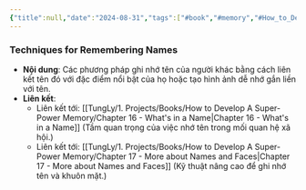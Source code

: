 ```yaml
---
{"title":null,"date":"2024-08-31","tags":["#book","#memory","#How_to_Develop_A_Super_Power_Memory"],"Chương":"Chương15","dg-publish":true,"dg-home":false,"permalink":"/tung-ly/1-projects/books/how-to-develop-a-super-power-memory/techniques-for-remembering-names/","dgPassFrontmatter":true,"noteIcon":"","created":"2024-12-29T15:27:22.702+07:00","updated":"2025-01-01T18:41:04.223+07:00"}
---
```


### Techniques for Remembering Names

- **Nội dung**: Các phương pháp ghi nhớ tên của người khác bằng cách liên kết tên đó với đặc điểm nổi bật của họ hoặc tạo hình ảnh dễ nhớ gắn liền với tên.
- **Liên kết**:
    - Liên kết tới: [[TungLy/1. Projects/Books/How to Develop A Super-Power Memory/Chapter 16 - What's in a Name\|Chapter 16 - What's in a Name]] (Tầm quan trọng của việc nhớ tên trong mối quan hệ xã hội.)
    - Liên kết tới: [[TungLy/1. Projects/Books/How to Develop A Super-Power Memory/Chapter 17 - More about Names and Faces\|Chapter 17 - More about Names and Faces]] (Kỹ thuật nâng cao để ghi nhớ tên và khuôn mặt.)